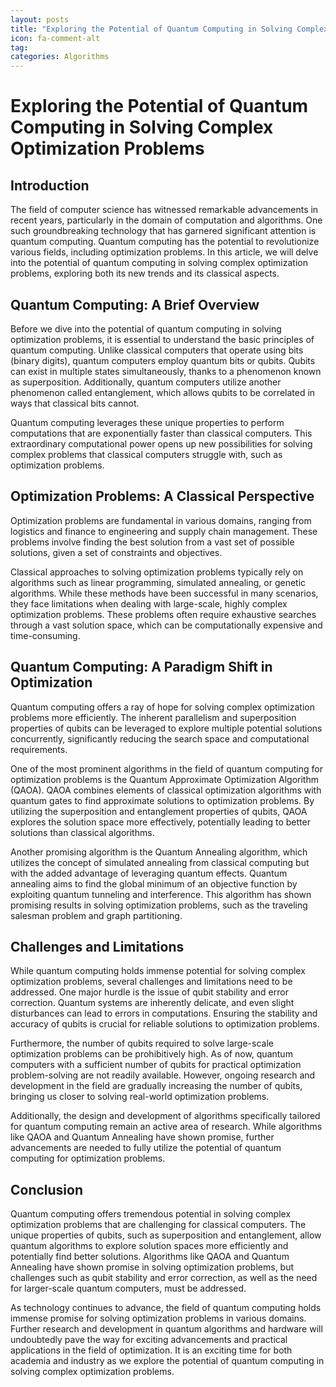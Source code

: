 ```yaml
---
layout: posts
title: "Exploring the Potential of Quantum Computing in Solving Complex Optimization Problems"
icon: fa-comment-alt
tag:      
categories: Algorithms
---
```



# Exploring the Potential of Quantum Computing in Solving Complex Optimization Problems

## Introduction

The field of computer science has witnessed remarkable advancements in recent years, particularly in the domain of computation and algorithms. One such groundbreaking technology that has garnered significant attention is quantum computing. Quantum computing has the potential to revolutionize various fields, including optimization problems. In this article, we will delve into the potential of quantum computing in solving complex optimization problems, exploring both its new trends and its classical aspects.

## Quantum Computing: A Brief Overview

Before we dive into the potential of quantum computing in solving optimization problems, it is essential to understand the basic principles of quantum computing. Unlike classical computers that operate using bits (binary digits), quantum computers employ quantum bits or qubits. Qubits can exist in multiple states simultaneously, thanks to a phenomenon known as superposition. Additionally, quantum computers utilize another phenomenon called entanglement, which allows qubits to be correlated in ways that classical bits cannot.

Quantum computing leverages these unique properties to perform computations that are exponentially faster than classical computers. This extraordinary computational power opens up new possibilities for solving complex problems that classical computers struggle with, such as optimization problems.

## Optimization Problems: A Classical Perspective

Optimization problems are fundamental in various domains, ranging from logistics and finance to engineering and supply chain management. These problems involve finding the best solution from a vast set of possible solutions, given a set of constraints and objectives.

Classical approaches to solving optimization problems typically rely on algorithms such as linear programming, simulated annealing, or genetic algorithms. While these methods have been successful in many scenarios, they face limitations when dealing with large-scale, highly complex optimization problems. These problems often require exhaustive searches through a vast solution space, which can be computationally expensive and time-consuming.

## Quantum Computing: A Paradigm Shift in Optimization

Quantum computing offers a ray of hope for solving complex optimization problems more efficiently. The inherent parallelism and superposition properties of qubits can be leveraged to explore multiple potential solutions concurrently, significantly reducing the search space and computational requirements.

One of the most prominent algorithms in the field of quantum computing for optimization problems is the Quantum Approximate Optimization Algorithm (QAOA). QAOA combines elements of classical optimization algorithms with quantum gates to find approximate solutions to optimization problems. By utilizing the superposition and entanglement properties of qubits, QAOA explores the solution space more effectively, potentially leading to better solutions than classical algorithms.

Another promising algorithm is the Quantum Annealing algorithm, which utilizes the concept of simulated annealing from classical computing but with the added advantage of leveraging quantum effects. Quantum annealing aims to find the global minimum of an objective function by exploiting quantum tunneling and interference. This algorithm has shown promising results in solving optimization problems, such as the traveling salesman problem and graph partitioning.

## Challenges and Limitations

While quantum computing holds immense potential for solving complex optimization problems, several challenges and limitations need to be addressed. One major hurdle is the issue of qubit stability and error correction. Quantum systems are inherently delicate, and even slight disturbances can lead to errors in computations. Ensuring the stability and accuracy of qubits is crucial for reliable solutions to optimization problems.

Furthermore, the number of qubits required to solve large-scale optimization problems can be prohibitively high. As of now, quantum computers with a sufficient number of qubits for practical optimization problem-solving are not readily available. However, ongoing research and development in the field are gradually increasing the number of qubits, bringing us closer to solving real-world optimization problems.

Additionally, the design and development of algorithms specifically tailored for quantum computing remain an active area of research. While algorithms like QAOA and Quantum Annealing have shown promise, further advancements are needed to fully utilize the potential of quantum computing for optimization problems.

## Conclusion

Quantum computing offers tremendous potential in solving complex optimization problems that are challenging for classical computers. The unique properties of qubits, such as superposition and entanglement, allow quantum algorithms to explore solution spaces more efficiently and potentially find better solutions. Algorithms like QAOA and Quantum Annealing have shown promise in solving optimization problems, but challenges such as qubit stability and error correction, as well as the need for larger-scale quantum computers, must be addressed.

As technology continues to advance, the field of quantum computing holds immense promise for solving optimization problems in various domains. Further research and development in quantum algorithms and hardware will undoubtedly pave the way for exciting advancements and practical applications in the field of optimization. It is an exciting time for both academia and industry as we explore the potential of quantum computing in solving complex optimization problems.